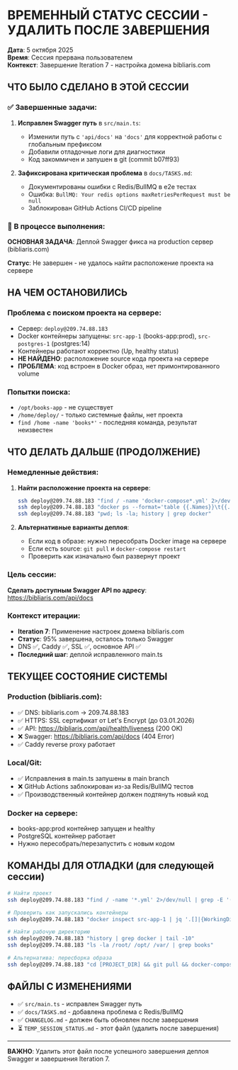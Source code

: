 # ВРЕМЕННЫЙ СТАТУС СЕССИИ - УДАЛИТЬ ПОСЛЕ ЗАВЕРШЕНИЯ

**Дата**: 5 октября 2025  
**Время**: Сессия прервана пользователем  
**Контекст**: Завершение Iteration 7 - настройка домена bibliaris.com

## ЧТО БЫЛО СДЕЛАНО В ЭТОЙ СЕССИИ

### ✅ Завершенные задачи:

1. **Исправлен Swagger путь** в `src/main.ts`:
   - Изменили путь с `'api/docs'` на `'docs'` для корректной работы с глобальным префиксом
   - Добавили отладочные логи для диагностики
   - Код закоммичен и запушен в git (commit b07ff93)

2. **Зафиксирована критическая проблема** в `docs/TASKS.md`:
   - Документированы ошибки с Redis/BullMQ в e2e тестах
   - Ошибка: `BullMQ: Your redis options maxRetriesPerRequest must be null`
   - Заблокирован GitHub Actions CI/CD pipeline

### 🔄 В процессе выполнения:

**ОСНОВНАЯ ЗАДАЧА**: Деплой Swagger фикса на production сервер (bibliaris.com)

**Статус**: Не завершен - не удалось найти расположение проекта на сервере

## НА ЧЕМ ОСТАНОВИЛИСЬ

### Проблема с поиском проекта на сервере:

- Сервер: `deploy@209.74.88.183`
- Docker контейнеры запущены: `src-app-1` (books-app:prod), `src-postgres-1` (postgres:14)
- Контейнеры работают корректно (Up, healthy status)
- **НЕ НАЙДЕНО**: расположение source кода проекта на сервере
- **ПРОБЛЕМА**: код встроен в Docker образ, нет примонтированного volume

### Попытки поиска:

- `/opt/books-app` - не существует
- `/home/deploy/` - только системные файлы, нет проекта
- `find /home -name 'books*'` - последняя команда, результат неизвестен

## ЧТО ДЕЛАТЬ ДАЛЬШЕ (ПРОДОЛЖЕНИЕ)

### Немедленные действия:

1. **Найти расположение проекта на сервере**:

   ```bash
   ssh deploy@209.74.88.183 "find / -name 'docker-compose*.yml' 2>/dev/null | grep -v proc"
   ssh deploy@209.74.88.183 "docker ps --format='table {{.Names}}\t{{.Command}}' | grep compose"
   ssh deploy@209.74.88.183 "pwd; ls -la; history | grep docker"
   ```

2. **Альтернативные варианты деплоя**:
   - Если код в образе: нужно пересобрать Docker image на сервере
   - Если есть source: `git pull` и `docker-compose restart`
   - Проверить как изначально был развернут проект

### Цель сессии:

**Сделать доступным Swagger API по адресу**: https://bibliaris.com/api/docs

### Контекст итерации:

- **Iteration 7**: Применение настроек домена bibliaris.com
- **Статус**: 95% завершена, осталось только Swagger
- DNS ✅, Caddy ✅, SSL ✅, основное API ✅
- **Последний шаг**: деплой исправленного main.ts

## ТЕКУЩЕЕ СОСТОЯНИЕ СИСТЕМЫ

### Production (bibliaris.com):

- ✅ DNS: bibliaris.com → 209.74.88.183
- ✅ HTTPS: SSL сертификат от Let's Encrypt (до 03.01.2026)
- ✅ API: https://bibliaris.com/api/health/liveness (200 OK)
- ❌ Swagger: https://bibliaris.com/api/docs (404 Error)
- ✅ Caddy reverse proxy работает

### Local/Git:

- ✅ Исправления в main.ts запушены в main branch
- ❌ GitHub Actions заблокирован из-за Redis/BullMQ тестов
- ✅ Производственный контейнер должен подтянуть новый код

### Docker на сервере:

- books-app:prod контейнер запущен и healthy
- PostgreSQL контейнер работает
- Нужно пересобрать/перезапустить с новым кодом

## КОМАНДЫ ДЛЯ ОТЛАДКИ (для следующей сессии)

```bash
# Найти проект
ssh deploy@209.74.88.183 "find / -name '*.yml' 2>/dev/null | grep -E '(docker|compose)' | head -10"

# Проверить как запускались контейнеры
ssh deploy@209.74.88.183 "docker inspect src-app-1 | jq '.[]|{WorkingDir,Cmd,Image}'"

# Найти рабочую директорию
ssh deploy@209.74.88.183 "history | grep docker | tail -10"
ssh deploy@209.74.88.183 "ls -la /root/ /opt/ /var/ | grep books"

# Альтернатива: пересборка образа
ssh deploy@209.74.88.183 "cd [PROJECT_DIR] && git pull && docker-compose -f docker-compose.prod.yml build --no-cache && docker-compose -f docker-compose.prod.yml up -d"
```

## ФАЙЛЫ С ИЗМЕНЕНИЯМИ

- ✅ `src/main.ts` - исправлен Swagger путь
- ✅ `docs/TASKS.md` - добавлена проблема с Redis/BullMQ
- ✅ `CHANGELOG.md` - должен быть обновлен после завершения
- ⏳ `TEMP_SESSION_STATUS.md` - этот файл (удалить после завершения)

---

**ВАЖНО**: Удалить этот файл после успешного завершения деплоя Swagger и завершения Iteration 7.
